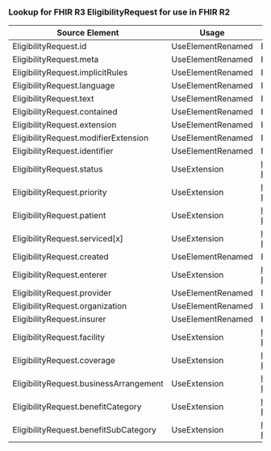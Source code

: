 ### Lookup for FHIR R3 EligibilityRequest for use in FHIR R2

| Source Element | Usage | Target |
| -------------- | ----- | ------ |
| EligibilityRequest.id | UseElementRenamed | EligibilityRequest.id |
| EligibilityRequest.meta | UseElementRenamed | EligibilityRequest.meta |
| EligibilityRequest.implicitRules | UseElementRenamed | EligibilityRequest.implicitRules |
| EligibilityRequest.language | UseElementRenamed | EligibilityRequest.language |
| EligibilityRequest.text | UseElementRenamed | EligibilityRequest.text |
| EligibilityRequest.contained | UseElementRenamed | EligibilityRequest.contained |
| EligibilityRequest.extension | UseElementRenamed | EligibilityRequest.extension |
| EligibilityRequest.modifierExtension | UseElementRenamed | EligibilityRequest.modifierExtension |
| EligibilityRequest.identifier | UseElementRenamed | EligibilityRequest.identifier |
| EligibilityRequest.status | UseExtension | http://hl7.org/fhir/3.0/StructureDefinition/extension-EligibilityRequest.status |
| EligibilityRequest.priority | UseExtension | http://hl7.org/fhir/3.0/StructureDefinition/extension-EligibilityRequest.priority |
| EligibilityRequest.patient | UseExtension | http://hl7.org/fhir/3.0/StructureDefinition/extension-EligibilityRequest.patient |
| EligibilityRequest.serviced[x] | UseExtension | http://hl7.org/fhir/3.0/StructureDefinition/extension-EligibilityRequest.serviced |
| EligibilityRequest.created | UseElementRenamed | EligibilityRequest.created |
| EligibilityRequest.enterer | UseExtension | http://hl7.org/fhir/3.0/StructureDefinition/extension-EligibilityRequest.enterer |
| EligibilityRequest.provider | UseElementRenamed | EligibilityRequest.provider |
| EligibilityRequest.organization | UseElementRenamed | EligibilityRequest.organization |
| EligibilityRequest.insurer | UseElementRenamed | EligibilityRequest.target |
| EligibilityRequest.facility | UseExtension | http://hl7.org/fhir/3.0/StructureDefinition/extension-EligibilityRequest.facility |
| EligibilityRequest.coverage | UseExtension | http://hl7.org/fhir/3.0/StructureDefinition/extension-EligibilityRequest.coverage |
| EligibilityRequest.businessArrangement | UseExtension | http://hl7.org/fhir/3.0/StructureDefinition/extension-EligibilityRequest.businessArrangement |
| EligibilityRequest.benefitCategory | UseExtension | http://hl7.org/fhir/3.0/StructureDefinition/extension-EligibilityRequest.benefitCategory |
| EligibilityRequest.benefitSubCategory | UseExtension | http://hl7.org/fhir/3.0/StructureDefinition/extension-EligibilityRequest.benefitSubCategory |

